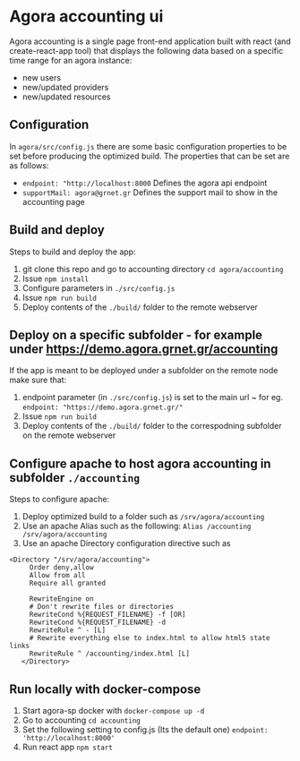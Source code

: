 # Agora accounting ui

Agora accounting is a single page front-end application built with react (and create-react-app tool) that displays the following data based on a specific time range for an agora instance:
- new users
- new/updated providers
- new/updated resources

## Configuration

In `agora/src/config.js` there are some basic configuration properties to be set before producing the optimized build. The properties that can be set are as follows:
- `endpoint: "http://localhost:8000`
  Defines the agora api endpoint
- `supportMail: agora@grnet.gr`
  Defines the support mail to show in the accounting page


## Build and deploy

Steps to build and deploy the app:

1. git clone this repo and go to accounting directory `cd agora/accounting`
2. Issue `npm install` 
3. Configure parameters in `./src/config.js`
4. Issue `npm run build`
5. Deploy contents of the `./build/` folder to the remote webserver

## Deploy on a specific subfolder - for example under https://demo.agora.grnet.gr/accounting
If the app is meant to be deployed under a subfolder on the remote node make sure that:
1. endpoint parameter (in `./src/config.js`) is set to the main url
~ for eg. `endpoint: "https://demo.agora.grnet.gr/"`
2. Issue `npm run build`
3. Deploy contents of the `./build/` folder to the correspodning subfolder on the remote webserver

## Configure apache to host agora accounting in subfolder `./accounting`
Steps to configure apache:
1. Deploy optimized build to a folder such as `/srv/agora/accounting`
2. Use an apache Alias such as the following:
   `Alias /accounting /srv/agora/accounting`
3. Use an apache Directory configuration directive such as
``` 
<Directory "/srv/agora/accounting">
     Order deny,allow
     Allow from all
     Require all granted
 
     RewriteEngine on
     # Don't rewrite files or directories
     RewriteCond %{REQUEST_FILENAME} -f [OR]
     RewriteCond %{REQUEST_FILENAME} -d
     RewriteRule ^ - [L]
     # Rewrite everything else to index.html to allow html5 state links
     RewriteRule ^ /accounting/index.html [L]
   </Directory>   
```

## Run locally with docker-compose
1. Start agora-sp docker with `docker-compose up -d`
2. Go to accounting `cd accounting`
3. Set the following setting to config.js (Its the default one)
   `endpoint: 'http://localhost:8000'`
4. Run react app
   `npm start`
